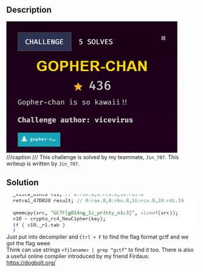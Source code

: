 ## Description
![](gopher1.png)
///caption
///
This challenge is solved by my teammate, `Jin_707`. This writeup is written by `Jin_707`.

## Solution
![](gopher2.png)
Just put into decompiler and `Ctrl + F` to find the flag format gctf and we got the flag weee <br>
Think can use strings `<filename> | grep “gctf”` to find it too. There is also a useful online compiler introduced by my friend Firdaus: https://dogbolt.org/